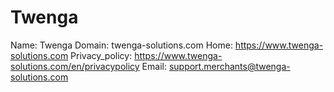 
# Twenga

Name: Twenga
Domain: twenga-solutions.com
Home: https://www.twenga-solutions.com
Privacy_policy: https://www.twenga-solutions.com/en/privacypolicy
Email: support.merchants@twenga-solutions.com
